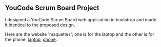 ## YouCode Scrum Board Project

I designed a YouCode Scrum Board web application in bootstrap and made it identical to the proposed design.

Here are the website 'maquettes'; one is for the laptop and the other is for the phone: [laptop](https://www.figma.com/file/vBleDJjKA7KHDXcSg6zliZ/Youcode-Scrum-Board?node-id=0%3A1), [phone](https://www.figma.com/file/7xNBFNw20YOStP06RfjoN0/Youcode-Scrum-Board-Phone?node-id=0%3A1).

